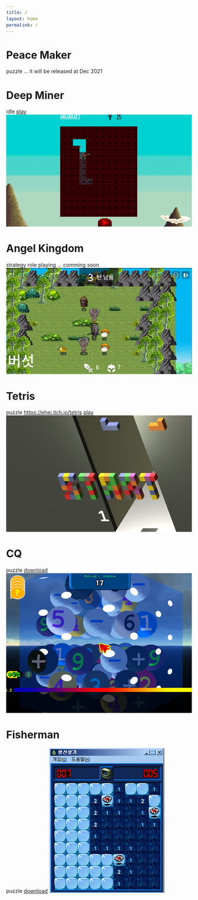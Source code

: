 ```yaml
---
title: /
layout: home
permalink: /
---
```


# Peace Maker
puzzle
... it will be released at Dec 2021


# Deep Miner
idle
[play](download/2021/dm/index.html)
![screenshot](download/2021/dm/shot0.png)


# Angel Kingdom
strategy role playing
... comming soon
[![Angel Kingdom](download/2021/ak/shot0.png)](https://youtu.be/aYHHPsBORus)


# Tetris
puzzle
https://ehei.itch.io/tetris
[play](download/2020/index.html)
![screenshot](download/2020/shot0.png)


# CQ
puzzle
[download](download/2006/setup_CQ_Beta.zip)
[![CQ](download/2006/shot0.png)](https://www.youtube.com/watch?v=opPunG7QWHo&t=5s)


# Fisherman
puzzle
[download](download/2005/fisherman.zip)
![screenshot](download/2005/shot0.png)